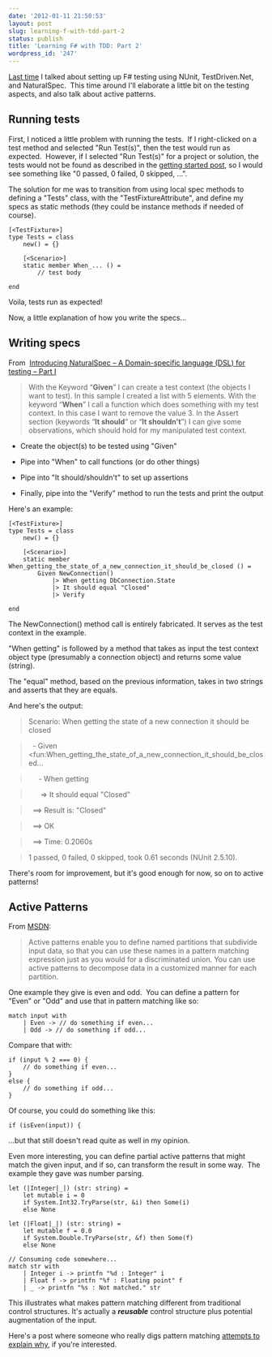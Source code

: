 ```yaml
---
date: '2012-01-11 21:50:53'
layout: post
slug: learning-f-with-tdd-part-2
status: publish
title: 'Learning F# with TDD: Part 2'
wordpress_id: '247'
---
```


[Last time](http://endlessobsession.com/2011/08/21/learning-fsharp-with-tdd-part-1/) I talked about setting up F# testing using NUnit, TestDriven.Net, and NaturalSpec.  This time around I'll elaborate a little bit on the testing aspects, and also talk about active patterns.


## Running tests


First, I noticed a little problem with running the tests.  If I right-clicked on a test method and selected "Run Test(s)", then the test would run as expected.  However, if I selected "Run Test(s)" for a project or solution, the tests would not be found as described in the [getting started post](http://www.navision-blog.de/2009/11/08/getting-started-with-naturalspec/), so I would see something like "0 passed, 0 failed, 0 skipped, ...".

The solution for me was to transition from using local spec methods to defining a "Tests" class, with the "TestFixtureAttribute", and define my specs as static methods (they could be instance methods if needed of course).

    
    [<TestFixture>]
    type Tests = class
        new() = {}
    
        [<Scenario>]
        static member When_... () =
            // test body
    
    end




Voila, tests run as expected!

Now, a little explanation of how you write the specs...


## Writing specs


From  [Introducing NaturalSpec – A Domain-specific language (DSL) for testing – Part I](http://www.navision-blog.de/2009/02/23/introducing-naturalspec-a-dsl-for-testing-part-i/)


> With the Keyword “**Given**” I can create a test context (the objects I want to test). In this sample I created a list with 5 elements. With the keyword “**When**” I call a function which does something with my test context. In this case I want to remove the value 3. In the Assert section (keywords “**It should**” or “**It shouldn’t**”) I can give some observations, which should hold for my manipulated test context.





	
  * Create the object(s) to be tested using "Given"

	
  * Pipe into "When" to call functions (or do other things)

	
  * Pipe into "It should/shouldn't" to set up assertions

	
  * Finally, pipe into the "Verify" method to run the tests and print the output


Here's an example:

    
    [<TestFixture>]
    type Tests = class
        new() = {}
    
        [<Scenario>]
        static member When_getting_the_state_of_a_new_connection_it_should_be_closed () =
            Given NewConnection()
                |> When getting DbConnection.State
                |> It should equal "Closed"
                |> Verify
    
    end




The NewConnection() method call is entirely fabricated. It serves as the test context in the example.

"When getting" is followed by a method that takes as input the test context object type (presumably a connection object) and returns some value (string).

The "equal" method, based on the previous information, takes in two strings and asserts that they are equals.

And here's the output:


> 

> 
> Scenario: When getting the state of a new connection it should be closed
> 
> 

> 
>   - Given <fun:When_getting_the_state_of_a_new_connection_it_should_be_closed...
> 
> 

> 
>      - When getting 
> 
> 

> 
>       => It should equal "Closed"
> 
> 

> 
>   ==> Result is: "Closed"
> 
> 

> 
>   ==> OK
> 
> 

> 
>   ==> Time: 0.2060s
> 
> 

> 
> 

> 
> 

> 
> 1 passed, 0 failed, 0 skipped, took 0.61 seconds (NUnit 2.5.10).




There's room for improvement, but it's good enough for now, so on to active patterns!


## Active Patterns


From [MSDN](http://msdn.microsoft.com/en-us/library/dd233248.aspx):


> Active patterns enable you to define named partitions that subdivide input data, so that you can use these names in a pattern matching expression just as you would for a discriminated union. You can use active patterns to decompose data in a customized manner for each partition.




One example they give is even and odd.  You can define a pattern for "Even" or "Odd" and use that in pattern matching like so:

    
    match input with
        | Even -> // do something if even...
        | Odd -> // do something if odd...




Compare that with:

    
    if (input % 2 === 0) {
        // do something if even...
    }
    else {
        // do something if odd...
    }




Of course, you could do something like this:

    
    if (isEven(input)) {




...but that still doesn't read quite as well in my opinion.

Even more interesting, you can define partial active patterns that might match the given input, and if so, can transform the result in some way.  The example they gave was number parsing.

    
    let (|Integer|_|) (str: string) =
        let mutable i = 0
        if System.Int32.TryParse(str, &i) then Some(i)
        else None
    
    let (|Float|_|) (str: string) =
        let mutable f = 0.0
        if System.Double.TryParse(str, &f) then Some(f)
        else None
    
    // Consuming code somewhere...
    match str with
        | Integer i -> printfn "%d : Integer" i
        | Float f -> printfn "%f : Floating point" f
        | _ -> printfn "%s : Not matched." str




This illustrates what makes pattern matching different from traditional control structures. It's actually a **_reusable_** control structure plus potential augmentation of the input.

Here's a post where someone who really digs pattern matching [attempts to explain why](http://lorgonblog.wordpress.com/2008/04/17/an-example-of-the-interplay-between-language-features-and-library-design-part-two/), if you're interested.
